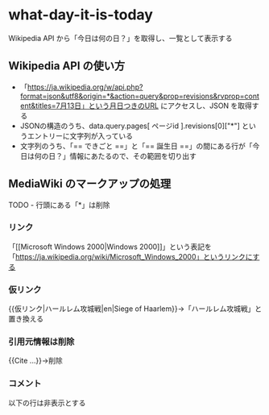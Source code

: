 # what-day-it-is-today

Wikipedia API から「今日は何の日？」を取得し、一覧として表示する

## Wikipedia API の使い方

- 「https://ja.wikipedia.org/w/api.php?format=json&utf8&origin=*&action=query&prop=revisions&rvprop=content&titles=7月13日」という月日つきのURL にアクセスし、JSON を取得する
- JSONの構造のうち、data.query.pages[ ページid ].revisions[0]["*"] というエントリーに文字列が入っている
- 文字列のうち、「== できごと ==」と「== 誕生日 ==」の間にある行が「今日は何の日？」情報にあたるので、その範囲を切り出す

## MediaWiki のマークアップの処理

TODO - 行頭にある「*」は削除

### リンク
「[[Microsoft Windows 2000|Windows 2000]]」という表記を「https://ja.wikipedia.org/wiki/Microsoft_Windows_2000」というリンクにする

### 仮リンク

{{仮リンク|ハールレム攻城戦|en|Siege of Haarlem}}→「ハールレム攻城戦」と置き換える

### 引用元情報は削除

{{Cite ...}}→削除

### コメント

以下の行は非表示とする

<!-- "忌日"節に記載済み [[2017年]] - ノーベル平和賞を受賞した中国の活動家[[劉暁波]]氏が死去（61歳） -->

